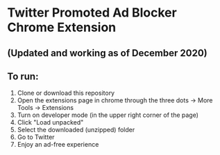 # Twitter Promoted Ad Blocker Chrome Extension
## (Updated and working as of December 2020)

## To run:

1. Clone or download this repository
1. Open the extensions page in chrome through the three dots -> More Tools -> Extensions
1. Turn on developer mode (in the upper right corner of the page)
1. Click "Load unpacked"
1. Select the downloaded (unzipped) folder
1. Go to Twitter
1. Enjoy an ad-free experience
